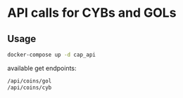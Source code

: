 # API calls for CYBs and GOLs

## Usage

```bash
docker-compose up -d cap_api
```

available get endpoints:

```bash
/api/coins/gol
/api/coins/cyb
```
